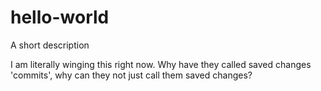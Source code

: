 # hello-world
A short description

I am literally winging this right now. Why have they called saved changes 'commits', why can they not just call them saved changes?
